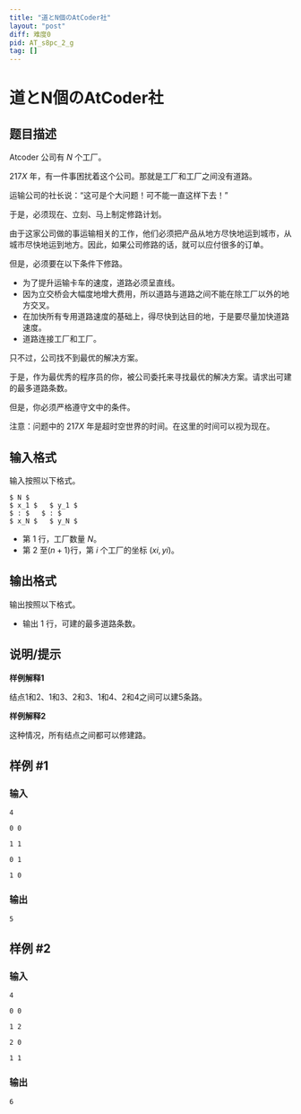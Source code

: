 ```yaml
---
title: "道とN個のAtCoder社"
layout: "post"
diff: 难度0
pid: AT_s8pc_2_g
tag: []
---
```


# 道とN個のAtCoder社

## 题目描述

Atcoder 公司有 $N$ 个工厂。

$217X$ 年，有一件事困扰着这个公司。那就是工厂和工厂之间没有道路。

运输公司的社长说：“这可是个大问题！可不能一直这样下去！”

于是，必须现在、立刻、马上制定修路计划。

由于这家公司做的事运输相关的工作，他们必须把产品从地方尽快地运到城市，从城市尽快地运到地方。因此，如果公司修路的话，就可以应付很多的订单。

但是，必须要在以下条件下修路。

- 为了提升运输卡车的速度，道路必须呈直线。
- 因为立交桥会大幅度地增大费用，所以道路与道路之间不能在除工厂以外的地方交叉。
- 在加快所有专用道路速度的基础上，得尽快到达目的地，于是要尽量加快道路速度。
- 道路连接工厂和工厂。

只不过，公司找不到最优的解决方案。

于是，作为最优秀的程序员的你，被公司委托来寻找最优的解决方案。请求出可建的最多道路条数。

但是，你必须严格遵守文中的条件。

注意：问题中的 $217X$ 年是超时空世界的时间。在这里的时间可以视为现在。

## 输入格式

输入按照以下格式。

```
$ N $ 
$ x_1 $   $ y_1 $ 
$ : $   $ : $ 
$ x_N $   $ y_N $ 
```

- 第 $1$ 行，工厂数量 $N$。
- 第 $2$ 至$(n+1)$行，第 $i$ 个工厂的坐标 $(xi,yi)$。

## 输出格式

输出按照以下格式。

- 输出 $1$ 行，可建的最多道路条数。

## 说明/提示

**样例解释1**

结点1和2、1和3、2和3、1和4、2和4之间可以建5条路。

**样例解释2**

这种情况，所有结点之间都可以修建路。

## 样例 #1

### 输入

```
4
0 0
1 1
0 1
1 0
```

### 输出

```
5
```

## 样例 #2

### 输入

```
4
0 0
1 2
2 0
1 1
```

### 输出

```
6
```


